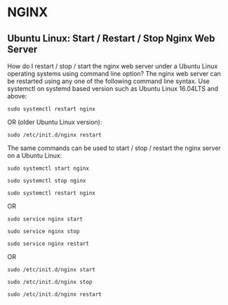 
# NGINX

## Ubuntu Linux: Start / Restart / Stop Nginx Web Server

How do I restart / stop / start the nginx web server under a Ubuntu Linux operating systems using command line option?
The nginx web server can be restarted using any one of the following command line syntax. Use systemctl on systemd based version such as Ubuntu Linux 16.04LTS and above:

`sudo systemctl restart nginx`

OR (older Ubuntu Linux version):

`sudo /etc/init.d/nginx restart`

The same commands can be used to start / stop / restart the nginx server on a Ubuntu Linux:

`sudo systemctl start nginx`

`sudo systemctl stop nginx `

`sudo systemctl restart nginx`

OR

`sudo service nginx start`

`sudo service nginx stop`

`sudo service nginx restart`

OR 

`sudo /etc/init.d/nginx start`

`sudo /etc/init.d/nginx stop`

`sudo /etc/init.d/nginx restart`


